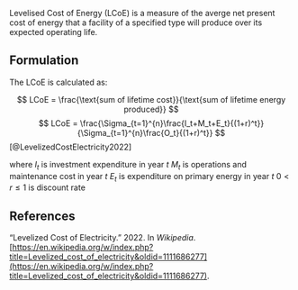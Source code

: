 Levelised Cost of Energy (LCoE) is a measure of the averge net present cost of energy that a facility of a specified type will produce over its expected operating life.

## Formulation
The LCoE is calculated as:

$$
LCoE = \frac{\text{sum of lifetime cost}}{\text{sum of lifetime energy produced}}
$$
$$
LCoE = \frac{\Sigma_{t=1}^{n}\frac{I_t+M_t+E_t}{(1+r)^t}}{\Sigma_{t=1}^{n}\frac{O_t}{(1+r)^t}}
$$
[@LevelizedCostElectricity2022]

where
$I_t$ is investment expenditure in year $t$
$M_t$ is operations and maintenance cost in year $t$
$E_t$ is expenditure on primary energy in year $t$
$0 \lt r \le 1$ is discount rate

## References
“Levelized Cost of Electricity.” 2022. In _Wikipedia_. [https://en.wikipedia.org/w/index.php?title=Levelized_cost_of_electricity&oldid=1111686277](https://en.wikipedia.org/w/index.php?title=Levelized_cost_of_electricity&oldid=1111686277).
